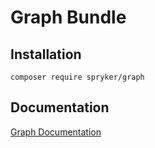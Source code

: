# Graph Bundle

## Installation

```
composer require spryker/graph
```

## Documentation

[Graph Documentation](http://spryker.github.io/core/bundles/graph)
